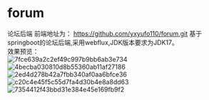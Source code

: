 # forum
论坛后端
前端地址为：  https://github.com/yxyufo110/forum.git
基于springboot的论坛后端,采用webflux,JDK版本要求为JDK17。  
效果预览：  
![7fce639a2c2ef49c997b9bb6ab3e734](https://user-images.githubusercontent.com/24819393/164585752-90edf604-bea6-473c-8b8a-b5ed8626c31b.png)  
![4becba030810d8b55360ab11af27186](https://user-images.githubusercontent.com/24819393/164585765-fc40a31a-7479-4d97-9af6-609d96f17893.png)  
![2ed4d278b42a7fbb340af0aa6bfce36](https://user-images.githubusercontent.com/24819393/164585771-ddc67eeb-085f-4b2a-8c60-a6d6cbcd5423.png)  
![c20c4e45f5c55d7fa4d30b4e8a8dd63](https://user-images.githubusercontent.com/24819393/164585775-bce3cc8f-b10b-4495-b3a4-0476b62ced6b.png)  
![7354412f43bbd31e384e45e169fb9f2](https://user-images.githubusercontent.com/24819393/164585790-b8ac0cf3-a5e7-4340-ad3f-4e1856689320.png)  
